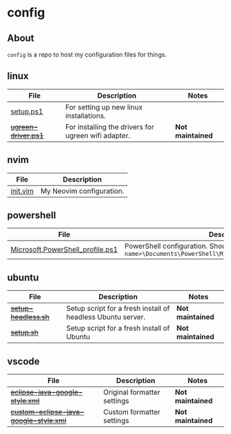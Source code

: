 # config

## About
`config` is a repo to host my configuration files for things.

## linux
| File | Description | Notes |
| --- | --- | --- |
| [setup.ps1](https://raw.githubusercontent.com/megabyte6/config/main/linux.setup.ps1) | For setting up new linux installations. |
| ~~[ugreen-driver.ps1](https://raw.githubusercontent.com/megabyte6/config/main/archive/linux/ugreen-driver.ps1)~~ | For installing the drivers for ugreen wifi adapter. | **Not maintained** |

## nvim
| File | Description |
| --- | --- |
| [init.vim](https://raw.githubusercontent.com/megabyte6/config/main/nvim/init.vim) | My Neovim configuration. |

## powershell
| File | Description |
| --- | --- |
| [Microsoft.PowerShell_profile.ps1](https://raw.githubusercontent.com/megabyte6/config/main/powershell/Microsoft.PowerShell_profile.ps1) | PowerShell configuration. Should be located at `C:\Users\<user name>\Documents\PowerShell\Microsoft.PowerShell_profile.ps1` |

## ubuntu
| File | Description | Notes |
| --- | --- | --- |
| ~~[setup-headless.sh](https://raw.githubusercontent.com/megabyte6/config/main/archive/ubuntu/setup-headless.sh)~~ | Setup script for a fresh install of headless Ubuntu server. | **Not maintained** |
| ~~[setup.sh](https://raw.githubusercontent.com/megabyte6/config/main/archive/ubuntu/setup.sh)~~ | Setup script for a fresh install of Ubuntu | **Not maintained** |

## vscode
| File | Description | Notes |
| --- | --- | --- |
| ~~[eclipse-java-google-style.xml](https://raw.githubusercontent.com/google/styleguide/gh-pages/eclipse-java-google-style.xml)~~ | Original formatter settings | **Not maintained** |
| ~~[custom-eclipse-java-google-style.xml](https://raw.githubusercontent.com/megabyte6/config/main/archive/vscode/custom-eclipse-java-google-style.xml)~~ | Custom formatter settings | **Not maintained** |
